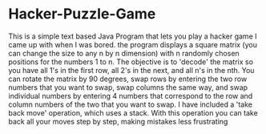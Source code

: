 # Hacker-Puzzle-Game
This is a simple text based Java Program that lets you play a hacker game I came up with when I was bored.
the program displays a square matrix (you can change the size to any n by n dimension) 
with n randomly chosen positions for the numbers 1 to n. The objective is to 'decode' the matrix so you have all 1's in the 
first row, all 2's in the next, and all n's in the nth. You can rotate the matrix by 90 degrees, 
swap rows by entering the two row numbers that you want to swap, swap columns the same way, 
and swap individual numbers by entering 4 numbers that correspond to the row and column numbers of the 
two that you want to swap. I have included a 'take back move' operation, which uses a stack. With this
operation you can take back all your moves step by step, making mistakes less frustrating
